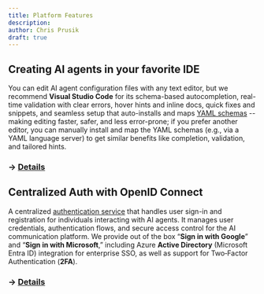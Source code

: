 ```yaml
---
title: Platform Features
description: 
author: Chris Prusik
draft: true
---
```


## Creating AI agents in your favorite IDE

You can edit AI agent configuration files with any text editor, but we recommend **Visual Studio Code** for its schema-based autocompletion, real-time validation with clear errors, hover hints and inline docs, quick fixes and snippets, and seamless setup that auto-installs and maps [YAML schemas](../schemas/index.md) -- making editing faster, safer, and less error-prone; if you prefer another editor, you can manually install and map the YAML schemas (e.g., via a YAML language server) to get similar benefits like completion, validation, and tailored hints.

### → [Details](../architecture/yaml-editor.md)

## Centralized Auth with OpenID Connect

A centralized [authentication service](https://login.hal.guru) that handles user sign-in and registration for individuals interacting with AI agents. It manages user credentials, authentication flows, and secure access control for the AI communication platform. We provide out of the box “**Sign in with Google**” and “**Sign in with Microsoft**,” including Azure **Active Directory** (Microsoft Entra ID) integration for enterprise SSO, as well as support for Two‑Factor Authentication (**2FA**). 

### → [Details](../architecture/identity-server.md)
